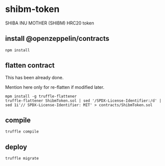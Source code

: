 # shibm-token
SHIBA INU MOTHER (SHIBM) HRC20 token

## install @openzeppelin/contracts

```shell
npm install
```

## flatten contract

This has been already done.

Mention here only for re-flatten if modified later.

```shell
mpm install -g truffle-flattener
truffle-flattener ShibmToken.sol | sed '/SPDX-License-Identifier:/d' | sed 1i'// SPDX-License-Identifier: MIT' > contracts/ShibmToken.sol
```

## compile

```shell
truffle compile
```

## deploy

```shell
truffle migrate
```

